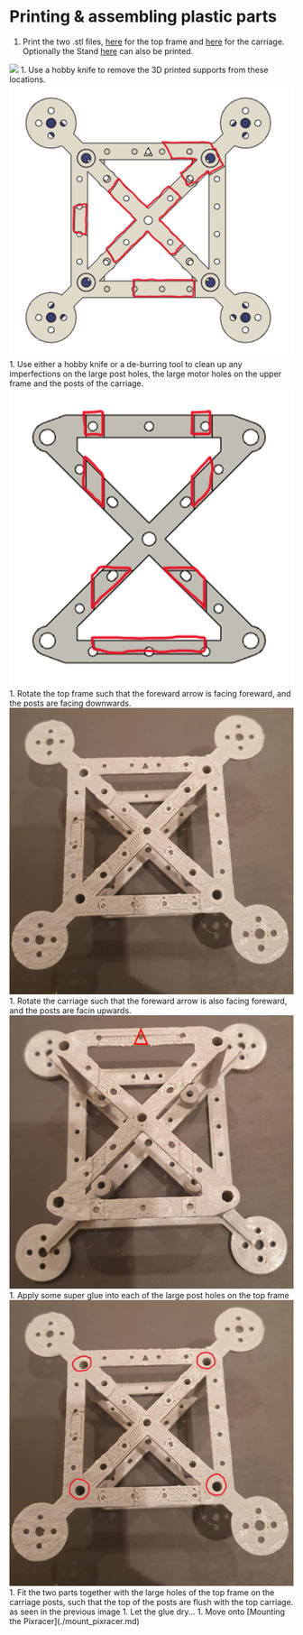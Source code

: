 # Printing & assembling plastic parts

1. Print the two .stl files, [here](/./Mechanical%20Design/STL%20Files/Frame_top.stl) for the top frame and [here](/./Mechanical%20Design/STL%20Files/Frame_carriage.stl) for the carriage. Optionally the Stand [here](/./Mechanical%20Design/STL%20Files/Stand.stl) can also be printed.
<img src="/./Images/Instructions/3.jpg" width="100">
1. Use a hobby knife to remove the 3D printed supports from these locations.
<img src="/./Images/Instructions/supp1.png">
1. Use either a hobby knife or a de-burring tool to clean up any imperfections on the large post holes, the large motor holes on the upper frame and the posts of the carriage.
<img src="/./Images/Instructions/supp2.png">
1. Rotate the top frame such that the foreward arrow is facing foreward, and the posts are facing downwards.
<img src="/./Images/Instructions/1.jpeg">
1. Rotate the carriage such that the foreward arrow is also facing foreward, and the posts are facin upwards.
<img src="/./Images/Instructions/2.jpg">
1. Apply some super glue into each of the large post holes on the top frame
<img src="/./Images/Instructions/1glue.jpg">
1. Fit the two parts together with the large holes of the top frame on the carriage posts, such that the top of the posts are flush with the top carriage.
as seen in the previous image
1. Let the glue dry...
1. Move onto [Mounting the Pixracer](./mount_pixracer.md)


